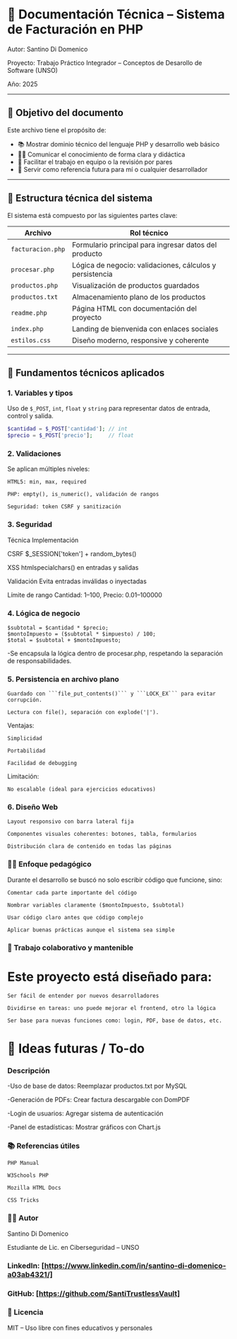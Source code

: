 # 🧠 Documentación Técnica – Sistema de Facturación en PHP

Autor: Santino Di Domenico

Proyecto: Trabajo Práctico Integrador – Conceptos de Desarollo de Software (UNSO)  

Año: 2025

---

## 🎯 Objetivo del documento

Este archivo tiene el propósito de:

- 📚 Mostrar dominio técnico del lenguaje PHP y desarrollo web básico
- 🧑‍🏫 Comunicar el conocimiento de forma clara y didáctica
- 🤝 Facilitar el trabajo en equipo o la revisión por pares
- 🔁 Servir como referencia futura para mí o cualquier desarrollador

---

## 🧩 Estructura técnica del sistema

El sistema está compuesto por las siguientes partes clave:

| Archivo         | Rol técnico                                               |
|----------------|------------------------------------------------------------|
| `facturacion.php` | Formulario principal para ingresar datos del producto     |
| `procesar.php`    | Lógica de negocio: validaciones, cálculos y persistencia |
| `productos.php`   | Visualización de productos guardados                     |
| `productos.txt`   | Almacenamiento plano de los productos                    |
| `readme.php`      | Página HTML con documentación del proyecto               |
| `index.php`       | Landing de bienvenida con enlaces sociales               |
| `estilos.css`     | Diseño moderno, responsive y coherente                   |

---

## 🧠 Fundamentos técnicos aplicados

### 1. Variables y tipos

Uso de `$_POST`, `int`, `float` y `string` para representar datos de entrada, control y salida.

```php
$cantidad = $_POST['cantidad']; // int
$precio = $_POST['precio'];     // float
```

### 2. Validaciones

Se aplican múltiples niveles:

    HTML5: min, max, required

    PHP: empty(), is_numeric(), validación de rangos

    Seguridad: token CSRF y sanitización

### 3. Seguridad

Técnica	        Implementación

CSRF	        $_SESSION['token'] + random_bytes()

XSS	            htmlspecialchars() en entradas y salidas

Validación	    Evita entradas inválidas o inyectadas

Límite de rango	Cantidad: 1–100, Precio: 0.01–100000

### 4. Lógica de negocio

```
$subtotal = $cantidad * $precio;
$montoImpuesto = ($subtotal * $impuesto) / 100;
$total = $subtotal + $montoImpuesto;
```

-Se encapsula la lógica dentro de procesar.php, respetando la separación de responsabilidades.

### 5. Persistencia en archivo plano

    Guardado con ```file_put_contents()``` y ```LOCK_EX``` para evitar corrupción.

    Lectura con file(), separación con explode('|').

Ventajas:

    Simplicidad

    Portabilidad

    Facilidad de debugging

Limitación:

    No escalable (ideal para ejercicios educativos)

### 6. Diseño Web

    Layout responsivo con barra lateral fija

    Componentes visuales coherentes: botones, tabla, formularios

    Distribución clara de contenido en todas las páginas

### 🧑‍🏫 Enfoque pedagógico

Durante el desarrollo se buscó no solo escribir código que funcione, sino:

    Comentar cada parte importante del código

    Nombrar variables claramente ($montoImpuesto, $subtotal)

    Usar código claro antes que código complejo

    Aplicar buenas prácticas aunque el sistema sea simple

### 🤝 Trabajo colaborativo y mantenible

# Este proyecto está diseñado para:

    Ser fácil de entender por nuevos desarrolladores

    Dividirse en tareas: uno puede mejorar el frontend, otro la lógica

    Ser base para nuevas funciones como: login, PDF, base de datos, etc.

# 🧭 Ideas futuras / To-do

### Descripción

-Uso de base de datos: Reemplazar productos.txt por MySQL

-Generación de PDFs: Crear factura descargable con DomPDF

-Login de usuarios: Agregar sistema de autenticación

-Panel de estadísticas: Mostrar gráficos con Chart.js

### 📚 Referencias útiles

    PHP Manual

    W3Schools PHP

    Mozilla HTML Docs

    CSS Tricks

### 👨‍💻 Autor

Santino Di Domenico

Estudiante de Lic. en Ciberseguridad – UNSO

### LinkedIn: [https://www.linkedin.com/in/santino-di-domenico-a03ab4321/]

### GitHub: [https://github.com/SantiTrustlessVault]

### 🧾 Licencia

MIT – Uso libre con fines educativos y personales
